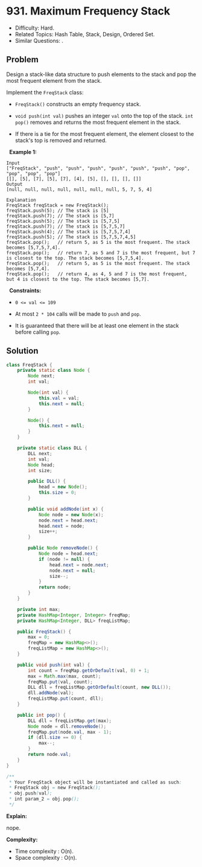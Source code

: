 # 931. Maximum Frequency Stack

- Difficulty: Hard.
- Related Topics: Hash Table, Stack, Design, Ordered Set.
- Similar Questions: .

## Problem

Design a stack-like data structure to push elements to the stack and pop the most frequent element from the stack.

Implement the ```FreqStack``` class:


	
- ```FreqStack()``` constructs an empty frequency stack.
	
- ```void push(int val)``` pushes an integer ```val``` onto the top of the stack.
	```int pop()``` removes and returns the most frequent element in the stack.
	
		
- If there is a tie for the most frequent element, the element closest to the stack's top is removed and returned.
	
	


 
**Example 1:**

```
Input
["FreqStack", "push", "push", "push", "push", "push", "push", "pop", "pop", "pop", "pop"]
[[], [5], [7], [5], [7], [4], [5], [], [], [], []]
Output
[null, null, null, null, null, null, null, 5, 7, 5, 4]

Explanation
FreqStack freqStack = new FreqStack();
freqStack.push(5); // The stack is [5]
freqStack.push(7); // The stack is [5,7]
freqStack.push(5); // The stack is [5,7,5]
freqStack.push(7); // The stack is [5,7,5,7]
freqStack.push(4); // The stack is [5,7,5,7,4]
freqStack.push(5); // The stack is [5,7,5,7,4,5]
freqStack.pop();   // return 5, as 5 is the most frequent. The stack becomes [5,7,5,7,4].
freqStack.pop();   // return 7, as 5 and 7 is the most frequent, but 7 is closest to the top. The stack becomes [5,7,5,4].
freqStack.pop();   // return 5, as 5 is the most frequent. The stack becomes [5,7,4].
freqStack.pop();   // return 4, as 4, 5 and 7 is the most frequent, but 4 is closest to the top. The stack becomes [5,7].
```

 
**Constraints:**


	
- ```0 <= val <= 109```
	
- At most ```2 * 104``` calls will be made to ```push``` and ```pop```.
	
- It is guaranteed that there will be at least one element in the stack before calling ```pop```.



## Solution

```java
class FreqStack {
    private static class Node {
        Node next;
        int val;

        Node(int val) {
            this.val = val;
            this.next = null;
        }

        Node() {
            this.next = null;
        }
    }

    private static class DLL {
        DLL next;
        int val;
        Node head;
        int size;

        public DLL() {
            head = new Node();
            this.size = 0;
        }

        public void addNode(int x) {
            Node node = new Node(x);
            node.next = head.next;
            head.next = node;
            size++;
        }

        public Node removeNode() {
            Node node = head.next;
            if (node != null) {
                head.next = node.next;
                node.next = null;
                size--;
            }
            return node;
        }
    }

    private int max;
    private HashMap<Integer, Integer> freqMap;
    private HashMap<Integer, DLL> freqListMap;

    public FreqStack() {
        max = 0;
        freqMap = new HashMap<>();
        freqListMap = new HashMap<>();
    }

    public void push(int val) {
        int count = freqMap.getOrDefault(val, 0) + 1;
        max = Math.max(max, count);
        freqMap.put(val, count);
        DLL dll = freqListMap.getOrDefault(count, new DLL());
        dll.addNode(val);
        freqListMap.put(count, dll);
    }

    public int pop() {
        DLL dll = freqListMap.get(max);
        Node node = dll.removeNode();
        freqMap.put(node.val, max - 1);
        if (dll.size == 0) {
            max--;
        }
        return node.val;
    }
}

/**
 * Your FreqStack object will be instantiated and called as such:
 * FreqStack obj = new FreqStack();
 * obj.push(val);
 * int param_2 = obj.pop();
 */
```

**Explain:**

nope.

**Complexity:**

* Time complexity : O(n).
* Space complexity : O(n).
